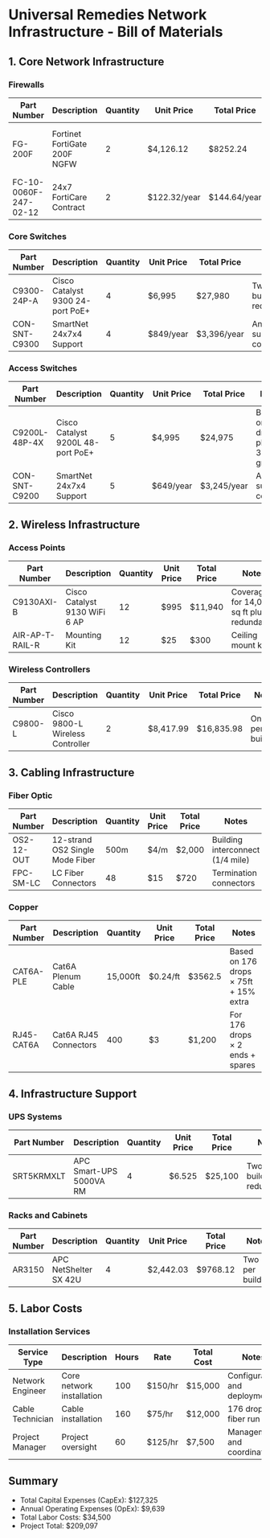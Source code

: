 # Universal Remedies Network Infrastructure - Bill of Materials

## 1. Core Network Infrastructure

### Firewalls
| Part Number | Description | Quantity | Unit Price | Total Price | Notes |
|-------------|-------------|-----------|------------|-------------|-------|
| FG-200F | Fortinet FortiGate 200F NGFW | 2 | $4,126.12 | $8252.24 | Primary security appliances for each building |
| FC-10-0060F-247-02-12 | 24x7 FortiCare Contract | 2 | $122.32/year | $144.64/year | Annual support contract |

### Core Switches
| Part Number | Description | Quantity | Unit Price | Total Price | Notes |
|-------------|-------------|-----------|------------|-------------|-------|
| C9300-24P-A | Cisco Catalyst 9300 24-port PoE+ | 4 | $6,995 | $27,980 | Two per building for redundancy |
| CON-SNT-C9300 | SmartNet 24x7x4 Support | 4 | $849/year | $3,396/year | Annual support contract |

### Access Switches
| Part Number | Description | Quantity | Unit Price | Total Price | Notes |
|-------------|-------------|-----------|------------|-------------|-------|
| C9200L-48P-4X | Cisco Catalyst 9200L 48-port PoE+ | 5 | $4,995 | $24,975 | Based on 176 drops plus 30% growth |
| CON-SNT-C9200 | SmartNet 24x7x4 Support | 5 | $649/year | $3,245/year | Annual support contract |

## 2. Wireless Infrastructure

### Access Points
| Part Number | Description | Quantity | Unit Price | Total Price | Notes |
|-------------|-------------|-----------|------------|-------------|-------|
| C9130AXI-B | Cisco Catalyst 9130 WiFi 6 AP | 12 | $995 | $11,940 | Coverage for 14,000 sq ft plus redundancy |
| AIR-AP-T-RAIL-R | Mounting Kit | 12 | $25 | $300 | Ceiling mount kits |

### Wireless Controllers
| Part Number | Description | Quantity | Unit Price | Total Price | Notes |
|-------------|-------------|-----------|------------|-------------|-------|
| C9800-L | Cisco 9800-L Wireless Controller | 2 | $8,417.99 | $16,835.98 | One per building |

## 3. Cabling Infrastructure

### Fiber Optic
| Part Number | Description | Quantity | Unit Price | Total Price | Notes |
|-------------|-------------|-----------|------------|-------------|-------|
| OS2-12-OUT | 12-strand OS2 Single Mode Fiber | 500m | $4/m | $2,000 | Building interconnect (1/4 mile) |
| FPC-SM-LC | LC Fiber Connectors | 48 | $15 | $720 | Termination connectors |

### Copper
| Part Number | Description | Quantity | Unit Price | Total Price | Notes |
|-------------|-------------|-----------|------------|-------------|-------|
| CAT6A-PLE | Cat6A Plenum Cable | 15,000ft | $0.24/ft | $3562.5 | Based on 176 drops × 75ft + 15% extra |
| RJ45-CAT6A | Cat6A RJ45 Connectors | 400 | $3 | $1,200 | For 176 drops × 2 ends + spares |

## 4. Infrastructure Support

### UPS Systems
| Part Number | Description | Quantity | Unit Price | Total Price | Notes |
|-------------|-------------|-----------|------------|-------------|-------|
| SRT5KRMXLT | APC Smart-UPS 5000VA RM | 4 | $6.525 | $25,100 | Two per building for redundancy |

### Racks and Cabinets
| Part Number | Description | Quantity | Unit Price | Total Price | Notes |
|-------------|-------------|-----------|------------|-------------|-------|
| AR3150 | APC NetShelter SX 42U | 4 | $2,442.03 | $9768.12 | Two per building |

## 5. Labor Costs

### Installation Services
| Service Type | Description | Hours | Rate | Total Cost | Notes |
|-------------|-------------|--------|------|------------|-------|
| Network Engineer | Core network installation | 100 | $150/hr | $15,000 | Configuration and deployment |
| Cable Technician | Cable installation | 160 | $75/hr | $12,000 | 176 drops + fiber run |
| Project Manager | Project oversight | 60 | $125/hr | $7,500 | Management and coordination |

## Summary
- Total Capital Expenses (CapEx): $127,325 
- Annual Operating Expenses (OpEx): $9,639 
- Total Labor Costs: $34,500 
- Project Total: $209,097
